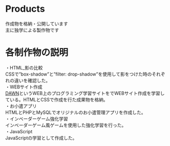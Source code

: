# Products
作成物を格納・公開しています<br>
主に独学による製作物です

# 各制作物の説明
・HTML_影の比較  
  CSSで”box-shadow”と”filter: drop-shadow”を使用して影をつけた時のそれぞれの違いを確認した。  
・WEBサイト作成  
  [DAWN](https://dawn-techschool.com/)というWEB上のプログラミング学習サイトをでWEBサイト作成を学習している。HTMLとCSSで作成を行た成果物を格納。  
・お小遣アプリ  
  HTMLとPHPとMySQLでオリジナルのお小遣管理アプリを作成した。  
・インベーダーゲーム強化学習  
  インベーダーゲーム風ゲームを使用した強化学習を行った。  
・JavaScript  
  JavaScriptの学習として作成した。
